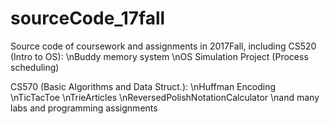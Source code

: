 # sourceCode_17fall
Source code of coursework and assignments in 2017Fall, including
CS520 (Intro to OS):
  \nBuddy memory system
  \nOS Simulation Project (Process scheduling)
  
CS570 (Basic Algorithms and Data Struct.):
  \nHuffman Encoding
  \nTicTacToe
  \nTrieArticles
  \nReversedPolishNotationCalculator
  \nand many labs and programming assignments
